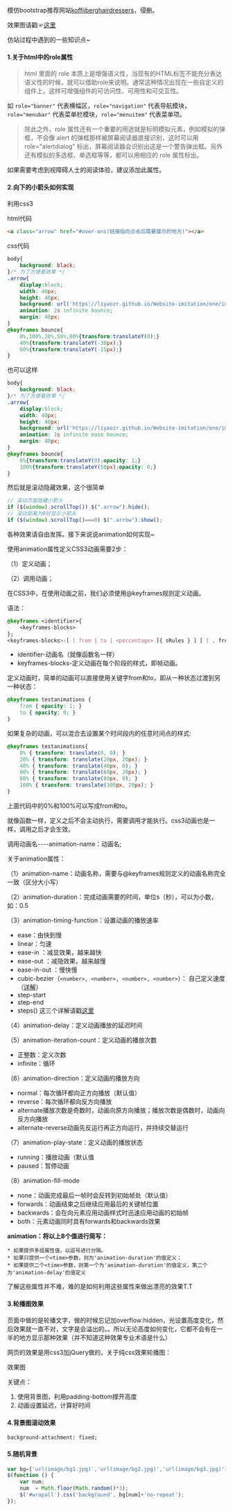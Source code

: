 模仿bootstrap推荐网站[koffijberghairdressers](http://koffijberghairdressers.com/)，侵删。

效果图请戳☞[这里](https://liyaozr.github.io/Website-imitation/one/)

仿站过程中遇到的一些知识点~

#### 1.关于html中的role属性

>html 里面的 role 本质上是增强语义性，当现有的HTML标签不能充分表达语义性的时候，就可以借助role来说明。通常这种情况出现在一些自定义的组件上，这样可增强组件的可访问性、可用性和可交互性。

如 `role="banner"` 代表横幅区，`role="navigation"` 代表导航模块，`role="menubar"` 代表菜单栏模块，`role="menuitem"` 代表菜单项。

>除此之外，role 属性还有一个重要的用途就是标明模拟元素，例如模拟的弹框，不会像 alert 的弹框那样被屏幕阅读器直接识别，这时可以用 role="alertdialog" 标出，屏幕阅读器会识别出这是一个警告弹出框。另外还有模拟的多选框、单选框等等，都可以用相应的 role 属性标出。

如果需要考虑到视障碍人士的阅读体验，建议添加此属性。

#### 2.向下的小箭头如何实现

利用css3

html代码

```html
<a class="arrow" href="#over-ons(链接指向点击后需要展示的地方)"></a>
```
css代码

```css
body{
	background: black;
}/* 为了方便看效果 */
.arrow{
	display:block;
	width: 40px;
	height: 40px;
	background: url('https://liyaozr.github.io/Website-imitation/one/image/down.svg');
	animation: 2s infinite bounce;
	margin: 40px;
}
@keyframes bounce{
    0%,100%,20%,50%,80%{transform:translateY(0);}
    40%{transform:translateY(-30px);}
    60%{transform:translateY(-15px);}
}
```
也可以这样

```css
body{
	background: black;
}/* 为了方便看效果 */
.arrow{
	display:block;
	width: 40px;
	height: 40px;
	background: url('https://liyaozr.github.io/Website-imitation/one/image/down.svg');
	animation: 1s infinite ease bounce;
	margin: 40px;
}
@keyframes bounce{
	0%{transform:translateY(0);opacity: 1;}
	100%{transform:translateY(50px);opacity: 0;}
}
```
然后就是滚动隐藏效果，这个很简单

```javascript
// 滚动页面隐藏小箭头
if ($(window).scrollTop()) $(".arrow").hide();
// 滚动距离为0时显示小箭头
if ($(window).scrollTop()===0) $(".arrow").show();
```
各种效果请自由发挥。接下来说说animation如何实现~

使用animation属性定义CSS3动画需要2步：

（1）定义动画；

（2）调用动画；

在CSS3中，在使用动画之前，我们必须使用@keyframes规则定义动画。

语法：

```css
@keyframes <identifier>{
	<keyframes-blocks>
};
<keyframes-blocks>:[ [ from | to | <percentage> ]{ sRules } ] [ [ , from | to | <percentage> ]{ sRules } ]*
```

- identifier-动画名（就像函数名一样）
- keyframes-blocks-定义动画在每个阶段的样式，即帧动画。

定义动画时，简单的动画可以直接使用关键字from和to，即从一种状态过渡到另一种状态：

```css
@keyframes testanimations {
	from { opacity: 1; }
	to { opacity: 0; }
}
```
如果复杂的动画，可以混合<percentage>去设置某个时间段内的任意时间点的样式:

```css
@keyframes testanimations{
	0% { transform: translate(0, 0); }
	20% { transform: translate(20px, 20px); }
	40% { transform: translate(40px, 0); }
	60% { transform: translate(60px, 20px); }
	80% { transform: translate(80px, 0); }
	100% { transform: translate(100px, 20px); }
}
```
上面代码中的0%和100%可以写成from和to。

就像函数一样，定义之后不会主动执行，需要调用才能执行。css3动画也是一样，调用之后才会生效。

调用动画名----animation-name：动画名;

关于animation属性：

（1）animation-name：动画名称，需要与@keyframes规则定义的动画名称完全一致（区分大小写）

（2）animation-duration：完成动画需要的时间，单位s（秒），可以为小数，如：0.5

（3）animation-timing-function：设置动画的播放速率

- ease：由快到慢
- linear：匀速
- ease-in ：减显效果，越来越快
- ease-out ：减隐效果，越来越慢
- ease-in-out ：慢快慢
- cubic-bezier（`<number>, <number>, <number>, <number>`）： 自己定义速度（[详解](https://segmentfault.com/a/1190000004618375)）
- step-start
- step-end
- steps(<integer>)  这三个详解请戳[这里](https://idiotwu.me/understanding-css3-timing-function-steps/)

（4）animation-delay：定义动画播放的延迟时间

（5）animation-iteration-count：定义动画的播放次数

- 正整数：定义次数
- infinite：循环

（6）animation-direction：定义动画的播放方向

- normal：每次循环都向正方向播放（默认值）
- reverse：每次循环都向反方向播放
- alternate播放次数是奇数时，动画向原方向播放；播放次数是偶数时，动画向反方向播放
- alternate-reverse动画先反运行再正方向运行，并持续交替运行

（7）animation-play-state：定义动画的播放状态

- running：播放动画（默认值
- paused：暂停动画

（8）animation-fill-mode

- none：动画完成最后一帧时会反转到初始帧处（默认值）
- forwards：动画结束之后继续应用最后的关键帧位置
- backwards：会在向元素应用动画样式时迅速应用动画的初始帧
- both：元素动画同时具有forwards和backwards效果

**animation：将以上8个值进行简写：**

	* 如果提供多组属性值，以逗号进行分隔。
	* 如果只提供一个<time>参数，则为'animation-duration'的值定义；
	* 如果提供二个<time>参数，则第一个为'animation-duration'的值定义，第二个为'animation-delay'的值定义

了解这些属性并不难，难的是如何利用这些属性来做出漂亮的效果T.T

#### 3.轮播图效果

页面中做的是轮播文字，做的时候忘记加overflow:hidden，光设置高度变化，然后效果就一直不对，文字是会溢出的。。所以无论高度如何变化，它都不会有在一半的地方显示那种效果（并不知道这种效果专业术语是什么）

网页的效果是用css3加jQuery做的，关于纯css效果轮播图：

效果图

关键点：

1. 使用背景图，利用padding-bottom撑开高度
2. 动画设置延迟，计算好时间


#### 4.背景图滚动效果

`background-attachment: fixed;`

#### 5.随机背景

```js
var bg=['url(image/bg1.jpg)','url(image/bg2.jpg)','url(image/bg3.jpg)'];
$(function () {
	var num;
	num  = Math.floor(Math.random()*3);
	$('#wrapall').css('background', bg[num]+'no-repeat');
});
```
